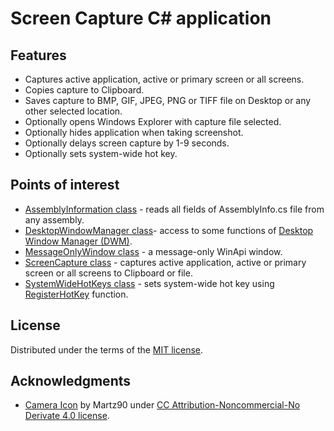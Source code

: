 # Screen Capture C# application

## Features

* Captures active application, active or primary screen or all screens.
* Copies capture to Clipboard.
* Saves capture to BMP, GIF, JPEG, PNG or TIFF file on Desktop or any other selected location.
* Optionally opens Windows Explorer with capture file selected.
* Optionally hides application when taking screenshot.
* Optionally delays screen capture by 1-9 seconds.
* Optionally sets system-wide hot key.

## Points of interest

* [AssemblyInformation class](https://github.com/vurdalakov/screencapture/blob/master/src/UsbDevicesDotNet/Vurdalakov/AssemblyInformation.cs) - reads all fields of AssemblyInfo.cs file from any assembly.
* [DesktopWindowManager class](https://github.com/vurdalakov/screencapture/blob/master/src/UsbDevicesDotNet/Vurdalakov/DesktopWindowManager.cs)- access to some functions of [Desktop Window Manager (DWM)](https://docs.microsoft.com/en-us/windows/desktop/api/_dwm/).
* [MessageOnlyWindow class](https://github.com/vurdalakov/screencapture/blob/master/src/UsbDevicesDotNet/Vurdalakov/MessageOnlyWindow.cs) - a message-only WinApi window.
* [ScreenCapture class](https://github.com/vurdalakov/screencapture/blob/master/src/UsbDevicesDotNet/Vurdalakov/ScreenCapture.cs) - captures active application, active or primary screen or all screens to Clipboard or file.
* [SystemWideHotKeys class](https://github.com/vurdalakov/screencapture/blob/master/src/UsbDevicesDotNet/Vurdalakov/SystemWideHotKeys.cs) - sets system-wide hot key using [RegisterHotKey](https://msdn.microsoft.com/en-us/library/windows/desktop/ms646309.aspx) function.

## License

Distributed under the terms of the [MIT license](https://opensource.org/licenses/MIT).

## Acknowledgments

* [Camera Icon](http://www.iconarchive.com/show/circle-icons-by-martz90/camera-icon.html) by Martz90 under [CC Attribution-Noncommercial-No Derivate 4.0 license](https://creativecommons.org/licenses/by-nc-nd/4.0/).
